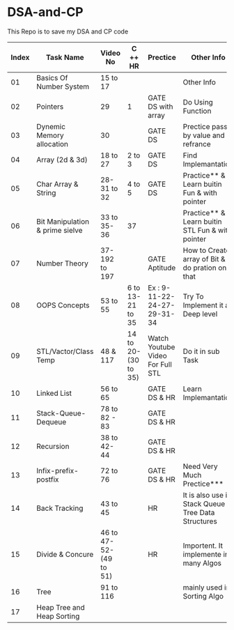# DSA-and-CP
This Repo is to save my DSA and CP code

| Index | Task Name                         | Video No              | C ++ HR               | Prectice                          | Other Info                                            | Done & Time |
| ----- | --------------------------------- | ----------------------| --------------------- | --------------------------------- | ----------------------------------------------------- |------------ |
| 01    | Basics Of Number System           | 15 to 17              |                       | | Other Info                      |   
| 02    | Pointers                          | 29                    | 1                     | GATE DS with array                | Do Using Function                                     |
| 03    | Dynemic Memory allocation         | 30                    |                       | GATE DS                           | Prectice pass by value and refrance                   |    
| 04    | Array (2d & 3d)                   | 18 to 27              | 2 to 3                | GATE DS                           | Find Implemantation                                   |
| 05    | Char Array & String               | 28-31 to 32           | 4 to 5                | GATE DS                           | Practice** & Learn buitin Fun & with pointer          |
| 06    | Bit Manipulation & prime sielve   | 33 to 35-36           | 37                    |                                   | Practice** & Learn buitin STL Fun & with pointer      | 
| 07    | Number Theory                     | 37-192 to 197         |                       | GATE Aptitude                     | How to Create array of Bit & do pration on that       |
| 08    | OOPS Concepts                     | 53 to 55              | 6 to 13-21 to 35      | Ex : 9-11-22-24-27-29-31-34       | Try To Implement it as Deep level                     |
| 09    | STL/Vactor/Class Temp             | 48 & 117              | 14 to 20-(30 to 35)   | Watch Youtube Video For Full STL  | Do it in sub Task                                     | 
| 10    | Linked List                       | 56 to 65              |                       | GATE DS & HR                      | Learn Implemantation                                  | 
| 11    | Stack-Queue-Dequeue               | 78 to 82 - 83         |                       | GATE DS & HR                      |                                                       |
| 12    | Recursion                         | 38 to 42-44           |                       | GATE DS & HR                      |                                                       |
| 13    | Infix-prefix-postfix              | 72 to 76              |                       | GATE DS & HR                      | Need Very Much Prectice***                            |
| 14    | Back Tracking                     | 43 to 45              |                       | HR                                | It is also use in Stack Queue & Tree Data Structures  |
| 15    | Divide & Concure                  | 46 to 47-52-(49 to 51)|                       | HR                                | Importent. It implemente in many Algos                |
| 16    | Tree                              | 91 to 116             |                       |                                   | mainly used in Sorting Algo                           |
| 17    | Heap Tree and Heap Sorting        |                       |                       |                                   |                                                       |

